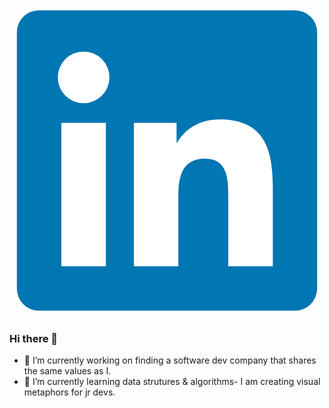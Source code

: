 <svg id="Linkedin" xmlns="http://www.w3.org/2000/svg" viewBox="0 0 128 128"><g id="original"><path fill="#0076b2" d="M116,3H12a8.91,8.91,0,0,0-9,8.8V116.22A8.91,8.91,0,0,0,12,125H116a8.93,8.93,0,0,0,9-8.81V11.77A8.93,8.93,0,0,0,116,3Z"/><path fill="#fff" d="M21.06,48.73H39.17V107H21.06Zm9.06-29a10.5,10.5,0,1,1-10.5,10.49,10.5,10.5,0,0,1,10.5-10.49"/><path fill="#fff" d="M50.53,48.73H67.89v8h.24c2.42-4.58,8.32-9.41,17.13-9.41C103.6,47.28,107,59.35,107,75v32H88.89V78.65c0-6.75-.12-15.44-9.41-15.44s-10.87,7.36-10.87,15V107H50.53Z"/></g></svg>

### Hi there 👋


- 🔭 I’m currently working on finding a software dev company that shares the same values as I.
- 🌱 I’m currently learning data strutures & algorithms- I am creating visual metaphors for jr devs.
